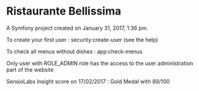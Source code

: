 Ristaurante Bellissima
======================

A Symfony project created on January 31, 2017, 1:36 pm.

To create your first user : security:create-user (see the help)

To check all menus without dishes : app:check-menus

Only user with ROLE_ADMIN role has the access to the user administration part of the website


SensioLabs Insight score on 17/02/2017 : Gold Medal with 89/100
